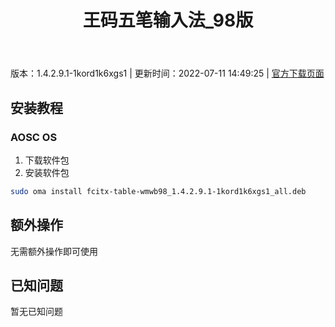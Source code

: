 ﻿---
id: 1100
title: 王码五笔输入法_98版
toc: true
weight: 1100
---

版本：1.4.2.9.1-1kord1k6xgs1 | 更新时间：2022-07-11 14:49:25 | [官方下载页面](http://app.loongapps.cn/#/detail/1100)

## 安装教程 

### AOSC OS 

1. 下载软件包
2. 安装软件包

```bash
sudo oma install fcitx-table-wmwb98_1.4.2.9.1-1kord1k6xgs1_all.deb
```

## 额外操作

无需额外操作即可使用

## 已知问题

暂无已知问题

